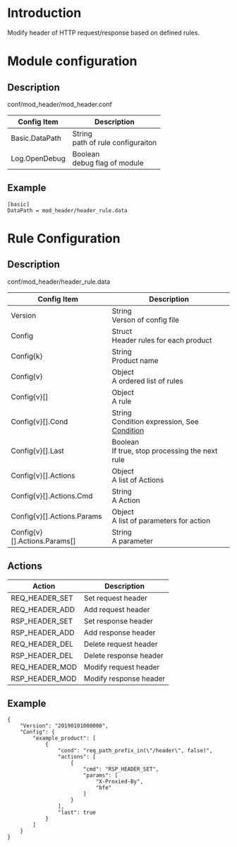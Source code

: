 # Introduction 

Modify header of HTTP request/response based on defined rules.

# Module configuration
## Description
conf/mod_header/mod_header.conf

| Config Item | Description                             |
| ----------- | --------------------------------------- |
| Basic.DataPath | String<br>path of rule configuraiton |
| Log.OpenDebug | Boolean<br>debug flag of module |

## Example

```
[basic]
DataPath = mod_header/header_rule.data
```

# Rule Configuration

## Description
conf/mod_header/header_rule.data

| Config Item | Description                                                  |
| ----------- | ------------------------------------------------------------ |
| Version     | String<br>Verson of config file |
| Config      | Struct<br>Header rules for each product |
| Config{k}   | String<br>Product name |
| Config{v}   | Object<br>A ordered list of rules |
| Config{v}[] | Object<br>A rule |
| Config{v}[].Cond | String<br>Condition expression, See [Condition](../../condition/condition_grammar.md) |
| Config{v}[].Last | Boolean<br>If true, stop processing the next rule |
| Config{v}[].Actions | Object<br>A list of Actions |
| Config{v}[].Actions.Cmd | String<br>A Action |
| Config{v}[].Actions.Params | Object<br>A list of parameters for action |
| Config{v}[].Actions.Params[] | String<br>A parameter |

## Actions
| Action         | Description            |
| -------------- | ---------------------- |
| REQ_HEADER_SET | Set request header     |
| REQ_HEADER_ADD | Add request header     |
| RSP_HEADER_SET | Set response header    |
| RSP_HEADER_ADD | Add response header    |
| REQ_HEADER_DEL | Delete request header  |
| RSP_HEADER_DEL | Delete response header |
| REQ_HEADER_MOD | Modify request header  |
| RSP_HEADER_MOD | Modify response header |

## Example

```
{
    "Version": "20190101000000",
    "Config": {
        "example_product": [
            {
                "cond": "req_path_prefix_in(\"/header\", false)",
                "actions": [
                    {
                        "cmd": "RSP_HEADER_SET",
                        "params": [
                            "X-Proxied-By",
                            "bfe"
                        ]
                    }
                ],
                "last": true
            }
        ]
    }
}
```

